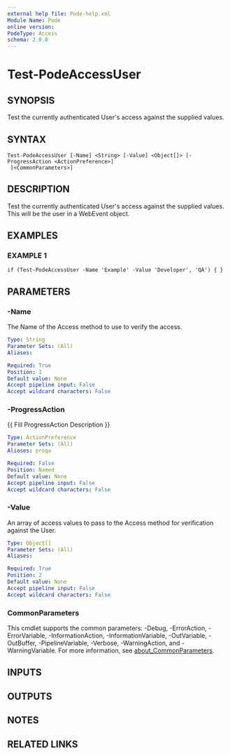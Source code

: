 ```yaml
---
external help file: Pode-help.xml
Module Name: Pode
online version:
PodeType: Access
schema: 2.0.0
---
```


# Test-PodeAccessUser

## SYNOPSIS
Test the currently authenticated User's access against the supplied values.

## SYNTAX

```
Test-PodeAccessUser [-Name] <String> [-Value] <Object[]> [-ProgressAction <ActionPreference>]
 [<CommonParameters>]
```

## DESCRIPTION
Test the currently authenticated User's access against the supplied values.
This will be the user in a WebEvent object.

## EXAMPLES

### EXAMPLE 1
```
if (Test-PodeAccessUser -Name 'Example' -Value 'Developer', 'QA') { }
```

## PARAMETERS

### -Name
The Name of the Access method to use to verify the access.

```yaml
Type: String
Parameter Sets: (All)
Aliases:

Required: True
Position: 1
Default value: None
Accept pipeline input: False
Accept wildcard characters: False
```

### -ProgressAction
{{ Fill ProgressAction Description }}

```yaml
Type: ActionPreference
Parameter Sets: (All)
Aliases: proga

Required: False
Position: Named
Default value: None
Accept pipeline input: False
Accept wildcard characters: False
```

### -Value
An array of access values to pass to the Access method for verification against the User.

```yaml
Type: Object[]
Parameter Sets: (All)
Aliases:

Required: True
Position: 2
Default value: None
Accept pipeline input: False
Accept wildcard characters: False
```

### CommonParameters
This cmdlet supports the common parameters: -Debug, -ErrorAction, -ErrorVariable, -InformationAction, -InformationVariable, -OutVariable, -OutBuffer, -PipelineVariable, -Verbose, -WarningAction, and -WarningVariable. For more information, see [about_CommonParameters](http://go.microsoft.com/fwlink/?LinkID=113216).

## INPUTS

## OUTPUTS

## NOTES

## RELATED LINKS
